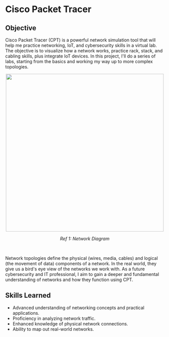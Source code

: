 # Cisco Packet Tracer
## Objective

Cisco Packet Tracer (CPT) is a powerful network simulation tool that will help me practice networking, IoT, and cybersecurity skills in a virtual lab. The objective is to visualize how a network works, practice rack, stack, and cabling skills, plus integrate IoT devices. In this project, I'll do a series of labs, starting from the basics and working my way up to more complex topologies. <br>

<p align="center"><img src="https://www.gliffy.com/sites/default/files/image/2022-08/star-topology.png" width = "500" length = "500"></p>
<p align="center"><i>Ref 1: Network Diagram</i></p>
<br>
  
Network topologies define the physical (wires, media, cables) and logical (the movement of data) components of a network. In the real world, they give us a bird's eye view of the networks we work with. As a future cybersecurity and IT
professional, I aim to gain a deeper and fundamental understanding of networks and how they function using CPT.

## Skills Learned
- Advanced understanding of networking concepts and practical applications.
- Proficiency in analyzing network traffic.
- Enhanced knowledge of physical network connections.
- Ability to map out real-world networks.
